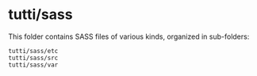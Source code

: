 # tutti/sass

This folder contains SASS files of various kinds, organized in sub-folders:

    tutti/sass/etc
    tutti/sass/src
    tutti/sass/var
